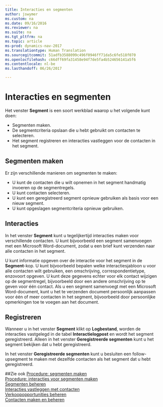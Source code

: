 ```yaml
---
title: Interacties en segmenten
author: jswymer
ms.custom: na
ms.date: 09/16/2016
ms.reviewer: na
ms.suite: na
ms.tgt_pltfrm: na
ms.topic: article
ms-prod: dynamics-nav-2017
ms.translationtype: Human Translation
ms.sourcegitcommit: 51adfb3588099c496f0946ff71da5c6fe518f070
ms.openlocfilehash: c66dff69fa31458e94f7de5fa4b524656141a5f6
ms.contentlocale: nl-be
ms.lasthandoff: 06/26/2017

---
```

# <a name="interactions-and-segments"></a>Interacties en segmenten
Het venster **Segment** is een soort werkblad waarop u het volgende kunt doen:

* Segmenten maken.
* De segmentcriteria opslaan die u hebt gebruikt om contacten te selecteren.
* Het segment registreren en interacties vastleggen voor de contacten in het segment.

## <a name="segmenting"></a>Segmenten maken
Er zijn verschillende manieren om segmenten te maken:

* U kunt de contacten die u wilt opnemen in het segment handmatig invoeren op de segmentregels.
* U kunt contacten selecteren.
* U kunt een geregistreerd segment opnieuw gebruiken als basis voor een nieuw segment.
* U kunt opgeslagen segmentcriteria opnieuw gebruiken.

## <a name="interactions"></a>Interacties
In het venster **Segment** kunt u tegelijkertijd interacties maken voor verschillende contacten. U kunt bijvoorbeeld een segment samenvoegen met een Microsoft Word-document, zodat u een brief kunt verzenden naar alle contacten in het segment.

U kunt informatie opgeven over de interactie voor het segment in de **Segment**-kop. U kunt bijvoorbeeld bepalen welke interactiesjabloon u voor alle contacten wilt gebruiken, een omschrijving, correspondentietype, enzovoort opgeven. U kunt deze gegevens echter voor elk contact wijzigen op de segmentregel, bijvoorbeeld door een andere omschrijving op te geven voor één contact. Als u een segment samenvoegt met een Microsoft Word-document, kunt u het te verzenden document persoonlijk aanpassen voor één of meer contacten in het segment, bijvoorbeeld door persoonlijke opmerkingen toe te voegen aan het document.

## <a name="logging"></a>Registreren
Wanneer u in het venster **Segment** klikt op **Logbestand**, worden de interacties vastgelegd in de tabel **Interactielogpost** en wordt het segment geregistreerd. Alleen in het venster **Geregistreerde segmenten** kunt u het segment bekijken dat u hebt geregistreerd.

In het venster **Geregistreerde segmenten** kunt u besluiten een follow-upsegment te maken met dezelfde contacten als het segment dat u hebt geregistreerd.


##<a name="see-also"></a>Zie ook
[Procedure: segmenten maken](marketing-how-create-segment.md)  
[Procedure: interacties voor segmenten maken](marketing-how-create-interactions.md)  
[Segmenten beheren](marketing-segments.md)  
[Interacties vastleggen met contacten](marketing-interactions.md)  
[Verkoopopportunities beheren](marketing-manage-sales-opportunities.md)  
[Contacten maken en beheren](marketing-contacts.md)

